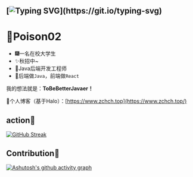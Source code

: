 [![Typing SVG](https://readme-typing-svg.demolab.com?font=Lumanosimo&pause=1000&color=F7B1CB&center=true&vCenter=true&width=435&lines=To+Be+Better+Javaer!)](https://git.io/typing-svg)
---
# 🚀Poison02

- 🎆一名在校大学生
- ✨秋招中~
- 🎉Java后端开发工程师
- 🎊后端做`Java`，前端做`React`

我的想法就是：**ToBeBetterJavaer！** 

🍢个人博客（基于Halo）：[https://www.zchch.top](https://www.zchch.top/)

## action🤖
[![GitHub Streak](https://streak-stats.demolab.com?user=Poison02&theme=one-dark-pro&hide_border=true)](https://git.io/streak-stats)

## Contribution🤖
[![Ashutosh's github activity graph](https://github-readme-activity-graph.vercel.app/graph?username=Poison02&theme=material-palenight)](https://github.com/ashutosh00710/github-readme-activity-graph)
